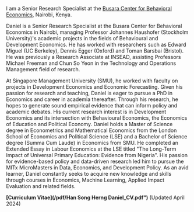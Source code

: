 I am a Senior Research Specialist at the [Busara Center for Behavioral Economics](https://www.busara.global), Nairobi, Kenya.

Daniel is a Senior Research Specialist at the Busara Center for Behavioral Economics in Nairobi, managing Professor Johannes Haushofer (Stockholm University)'s academic projects in the fields of Behavioural and Development Economics. He has worked with researchers such as Edward Miguel (UC Berkeley), Dennis Egger (Oxford) and Toman Barsbai (Bristol). He was previously a Research Associate at INSEAD, assisting Professors Michael Freeman and Chun So Yeon in the Technology and Operations Management field of research. 

At Singapore Management University (SMU), he worked with faculty on projects in Development Economics and Economic Forecasting. Given his passion for research and teaching, Daniel is eager to pursue a PhD in Economics and career in academia thereafter. Through his research, he hopes to generate sound empirical evidence that can inform policy and academic debates. His current research interest is in Development Economics and its intersection with Behavioural Economics, the Economics of Education and Political Economy.
Daniel holds a Master of Science degree in Econometrics and Mathematical Economics from the London School of Economics and Political Science (LSE) and a Bachelor of Science degree (Summa Cum Laude) in Economics from SMU. He completed an Extended Essay in Labour Economics at the LSE titled "The Long-Term Impact of Universal Primary Education: Evidence from Nigeria". His passion for evidence-based policy and data-driven research led him to pursue the MITx MicroMasters in Data, Economics, and Development Policy. As an avid learner, Daniel constantly seeks to acquire new knowledge and skills through courses in Economics, Machine Learning, Applied Impact Evaluation and related fields.

__[Curriculum Vitae](/pdf/Han Song Herng Daniel_CV.pdf")__ (Updated April 2024)
